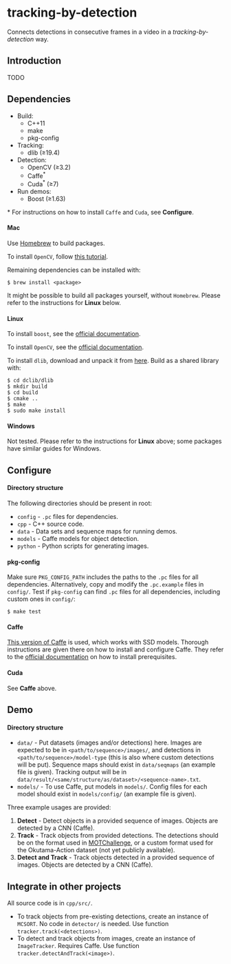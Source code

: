 # tracking-by-detection
Connects detections in consecutive frames in a video in a _tracking-by-detection_ way.

## Introduction
TODO

## Dependencies
* Build:
  * C++11
  * make
  * pkg-config
* Tracking:
  * dlib (≥19.4)
* Detection:
  * OpenCV (≥3.2)
  * Caffe<sup>\*</sup>
  * Cuda<sup>\*</sup> (≥7)
* Run demos:
  * Boost (≥1.63)

\* For instructions on how to install `Caffe` and `Cuda`, see **Configure**.

#### Mac
Use [Homebrew](https://brew.sh/) to build packages.

To install `OpenCV`, follow [this tutorial](http://www.pyimagesearch.com/2016/12/19/install-opencv-3-on-macos-with-homebrew-the-easy-way/).

Remaining dependencies can be installed with:
```
$ brew install <package>
```

It might be possible to build all packages yourself, without `Homebrew`. Please refer to the instructions for **Linux** below.

#### Linux
To install `boost`, see the [official documentation](http://www.boost.org/doc/libs/1_63_0/more/getting_started/unix-variants.html).

To install `OpenCV`, see the [official documentation](http://docs.opencv.org/master/d7/d9f/tutorial_linux_install.html).

To install `dlib`, download and unpack it from [here](http://dlib.net/). Build as a shared library with:
```
$ cd dclib/dlib
$ mkdir build
$ cd build
$ cmake ..
$ make
$ sudo make install
```

#### Windows
Not tested. Please refer to the instructions for **Linux** above; some packages have similar guides for Windows.

## Configure

#### Directory structure
The following directories should be present in root:
* `config` - `.pc` files for dependencies.
* `cpp` - C++ source code.
* `data` - Data sets and sequence maps for running demos.
* `models` - Caffe models for object detection.
* `python` - Python scripts for generating images.

#### pkg-config
Make sure `PKG_CONFIG_PATH` includes the paths to the `.pc` files for all dependencies. Alternatively, copy and modify the `.pc.example` files in `config/`. Test if `pkg-config` can find `.pc` files for all dependencies, including custom ones in `config/`:
```
$ make test
```

#### Caffe
[This version of Caffe](https://github.com/weiliu89/caffe/tree/ssd) is used, which works with SSD models. Thorough instructions are given there on how to install and configure Caffe. They refer to the [official documentation](http://caffe.berkeleyvision.org/installation.html) on how to install prerequisites.

#### Cuda
See **Caffe** above.

## Demo
#### Directory structure
* `data/` - Put datasets (images and/or detections) here. Images are expected to be in `<path/to/sequence>/images/`, and detections in `<path/to/sequence>/model-type` (this is also where custom detections will be put). Sequence maps should exist in `data/seqmaps` (an example file is given). Tracking output will be in `data/result/<same/structure/as/dataset>/<sequence-name>.txt`.
* `models/` - To use Caffe, put models in `models/`. Config files for each model should exist in `models/config/` (an example file is given).

Three example usages are provided:
1. **Detect** - Detect objects in a provided sequence of images. Objects are detected by a CNN (Caffe).
1. **Track** - Track objects from provided detections. The detections should be on the format used in [MOTChallenge](https://motchallenge.net/), or a custom format used for the Okutama-Action dataset (not yet publicly available).
1. **Detect and Track** - Track objects detected in a provided sequence of images. Objects are detected by a CNN (Caffe).

## Integrate in other projects
All source code is in `cpp/src/`.
* To track objects from pre-existing detections, create an instance of `MCSORT`. No code in `detector/` is needed. Use function `tracker.track(<detections>)`.
* To detect and track objects from images, create an instance of `ImageTracker`. Requires Caffe. Use function `tracker.detectAndTrack(<image>)`.
